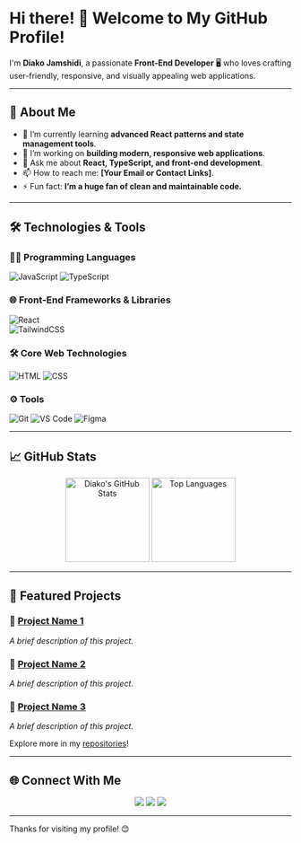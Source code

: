 # Hi there! 👋 Welcome to My GitHub Profile!  

I'm **Diako Jamshidi**, a passionate **Front-End Developer** 🖥️ who loves crafting user-friendly, responsive, and visually appealing web applications.  

---

## 🚀 About Me  
- 🌱 I’m currently learning **advanced React patterns and state management tools**.  
- 🔭 I’m working on **building modern, responsive web applications**.  
- 💬 Ask me about **React, TypeScript, and front-end development**.  
- 📫 How to reach me: **[Your Email or Contact Links]**.  
- ⚡ Fun fact: **I’m a huge fan of clean and maintainable code.**  

---

## 🛠️ Technologies & Tools  

### 🧑‍💻 Programming Languages  
![JavaScript](https://img.shields.io/badge/-JavaScript-F7DF1E?logo=javascript&logoColor=black&style=flat-square)
![TypeScript](https://img.shields.io/badge/-TypeScript-3178C6?logo=typescript&logoColor=white&style=flat-square)  

### 🌐 Front-End Frameworks & Libraries  
![React](https://img.shields.io/badge/-React-61DAFB?logo=react&logoColor=black&style=flat-square)  
![TailwindCSS](https://img.shields.io/badge/-TailwindCSS-38B2AC?logo=tailwind-css&logoColor=white&style=flat-square)  

### 🛠 Core Web Technologies  
![HTML](https://img.shields.io/badge/-HTML-E34F26?logo=html5&logoColor=white&style=flat-square)
![CSS](https://img.shields.io/badge/-CSS-1572B6?logo=css3&logoColor=white&style=flat-square)  

### ⚙️ Tools  
![Git](https://img.shields.io/badge/-Git-F05032?logo=git&logoColor=white&style=flat-square)
![VS Code](https://img.shields.io/badge/-VS_Code-007ACC?logo=visual-studio-code&logoColor=white&style=flat-square)
![Figma](https://img.shields.io/badge/-Figma-F24E1E?logo=figma&logoColor=white&style=flat-square)

---

## 📈 GitHub Stats  

<div align="center">
  <img src="https://github-readme-stats.vercel.app/api?username=diako-jamshidi&show_icons=true&theme=radical" alt="Diako's GitHub Stats" height="150" />
  <img src="https://github-readme-stats.vercel.app/api/top-langs/?username=diako-jamshidi&layout=compact&theme=radical" alt="Top Languages" height="150" />
</div>

---

## 📂 Featured Projects  

### 🌟 [Project Name 1](#)  
*A brief description of this project.*  

### 🌟 [Project Name 2](#)  
*A brief description of this project.*  

### 🌟 [Project Name 3](#)  
*A brief description of this project.*  

Explore more in my [repositories](https://github.com/diako-jamshidi?tab=repositories)!

---

## 🌐 Connect With Me  

<div align="center">
  <a href="https://www.linkedin.com/in/diako-jamshidi"><img src="https://img.shields.io/badge/-LinkedIn-0A66C2?logo=linkedin&logoColor=white&style=for-the-badge" /></a>
  <a href="https://twitter.com/diako-jamshidi"><img src="https://img.shields.io/badge/-Twitter-1DA1F2?logo=twitter&logoColor=white&style=for-the-badge" /></a>
  <a href="https://diako-jamshidi.com"><img src="https://img.shields.io/badge/-Portfolio-FF5722?logo=google-chrome&logoColor=white&style=for-the-badge" /></a>
</div>

---

Thanks for visiting my profile! 😊  
